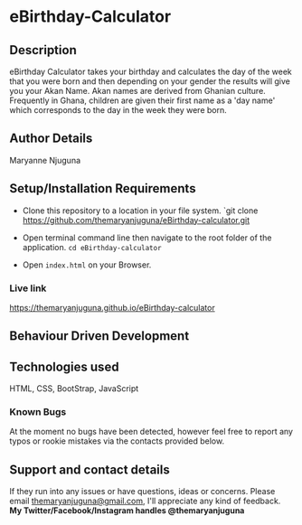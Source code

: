 # eBirthday-Calculator

## Description
eBirthday Calculator takes your birthday and calculates the day of the week that you were born and then depending on your gender the results will give you your Akan Name. Akan names are derived from Ghanian culture. Frequently in Ghana, children are given their first name as a 'day name' which corresponds to the day in the week they were born. 

## Author Details
Maryanne Njuguna

## Setup/Installation Requirements
- Clone this repository to a location in your file system. `git clone https://github.com/themaryanjuguna/eBirthday-calculator.git

- Open terminal command line then navigate to the root folder of the application. `cd eBirthday-calculator`

- Open `index.html` on your Browser.

### Live link
https://themaryanjuguna.github.io/eBirthday-calculator

## Behaviour Driven Development


## Technologies used
HTML, CSS, BootStrap, JavaScript


### Known Bugs
At the moment no bugs have been detected, however feel free to report any typos or rookie mistakes via the contacts provided below.


## Support and contact details
If they run into any issues or have questions, ideas or concerns.  Please email themaryanjuguna@gmail.com, I'll appreciate any kind of feedback. **My Twitter/Facebook/Instagram handles @themaryanjuguna**
